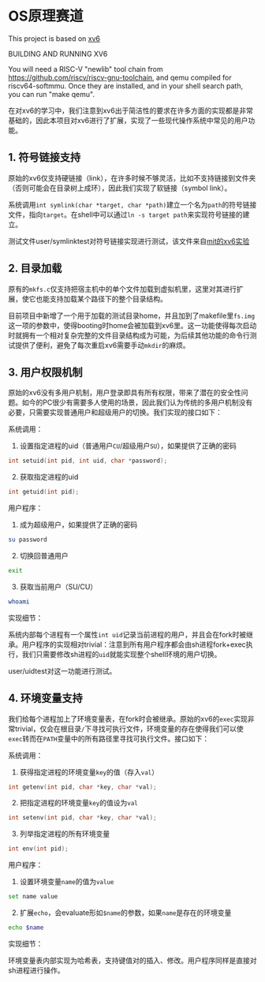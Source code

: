 # OS原理赛道

This project is based on [xv6](https://github.com/mit-pdos/xv6-riscv)

BUILDING AND RUNNING XV6

You will need a RISC-V "newlib" tool chain from
https://github.com/riscv/riscv-gnu-toolchain, and qemu compiled for
riscv64-softmmu.  Once they are installed, and in your shell
search path, you can run "make qemu".

在对xv6的学习中，我们注意到xv6出于简洁性的要求在许多方面的实现都是非常基础的，因此本项目对xv6进行了扩展，实现了一些现代操作系统中常见的用户功能。

## 1. 符号链接支持

原始的xv6仅支持硬链接（link），在许多时候不够灵活，比如不支持链接到文件夹（否则可能会在目录树上成环），因此我们实现了软链接（symbol link）。

系统调用`int symlink(char *target, char *path)`建立一个名为`path`的符号链接文件，指向`target`。在shell中可以通过`ln -s target path`来实现符号链接的建立。

测试文件user/symlinktest对符号链接实现进行测试，该文件来自[mit的xv6实验](https://pdos.csail.mit.edu/6.S081/2021/)

## 2. 目录加载

原有的`mkfs.c`仅支持把宿主机中的单个文件加载到虚拟机里，这里对其进行扩展，使它也能支持加载某个路径下的整个目录结构。

目前项目中新增了一个用于加载的测试目录home，并且加到了makefile里`fs.img`这一项的参数中，使得booting时home会被加载到xv6里。这一功能使得每次启动时就拥有一个相对复杂完整的文件目录结构成为可能，为后续其他功能的命令行测试提供了便利，避免了每次重启xv6需要手动`mkdir`的麻烦。

## 3. 用户权限机制

原始的xv6没有多用户机制，用户登录即具有所有权限，带来了潜在的安全性问题。如今的PC很少有需要多人使用的场景，因此我们认为传统的多用户机制没有必要，只需要实现普通用户和超级用户的切换。我们实现的接口如下：

系统调用：

1. 设置指定进程的uid（普通用户`CU`/超级用户`SU`），如果提供了正确的密码
```c
int setuid(int pid, int uid, char *password);
```

2. 获取指定进程的uid
```c
int getuid(int pid);
```

用户程序：

1. 成为超级用户，如果提供了正确的密码
```sh
su password
```

2. 切换回普通用户
```sh
exit
```

3. 获取当前用户（SU/CU）
```sh
whoami
```

实现细节：

系统内部每个进程有一个属性`int uid`记录当前进程的用户，并且会在fork时被继承。用户程序的实现相对trivial：注意到所有用户程序都会由sh进程fork+exec执行，我们只需要修改sh进程的`uid`就能实现整个shell环境的用户切换。

user/uidtest对这一功能进行测试。

## 4. 环境变量支持

我们给每个进程加上了环境变量表，在fork时会被继承。原始的xv6的`exec`实现非常trivial，仅会在根目录`/`下寻找可执行文件，环境变量的存在使得我们可以使`exec`转而在`PATH`变量中的所有路径里寻找可执行文件。接口如下：

系统调用：

1. 获得指定进程的环境变量`key`的值（存入`val`）
```c
int getenv(int pid, char *key, char *val);
```

2. 把指定进程的环境变量`key`的值设为`val`
```c
int setenv(int pid, char *key, char *val);
```

3. 列举指定进程的所有环境变量
```c
int env(int pid);
```

用户程序：

1. 设置环境变量`name`的值为`value`
```sh
set name value
```

2. 扩展`echo`，会evaluate形如`$name`的参数，如果`name`是存在的环境变量
```sh
echo $name
```

实现细节：

环境变量表内部实现为哈希表，支持键值对的插入、修改。用户程序同样是直接对sh进程进行操作。